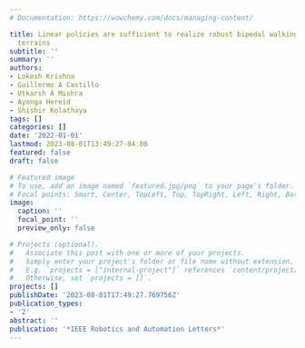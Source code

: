 ```yaml
---
# Documentation: https://wowchemy.com/docs/managing-content/

title: Linear policies are sufficient to realize robust bipedal walking on challenging
  terrains
subtitle: ''
summary: ''
authors:
- Lokesh Krishna
- Guillermo A Castillo
- Utkarsh A Mishra
- Ayonga Hereid
- Shishir Kolathaya
tags: []
categories: []
date: '2022-01-01'
lastmod: 2023-08-01T13:49:27-04:00
featured: false
draft: false

# Featured image
# To use, add an image named `featured.jpg/png` to your page's folder.
# Focal points: Smart, Center, TopLeft, Top, TopRight, Left, Right, BottomLeft, Bottom, BottomRight.
image:
  caption: ''
  focal_point: ''
  preview_only: false

# Projects (optional).
#   Associate this post with one or more of your projects.
#   Simply enter your project's folder or file name without extension.
#   E.g. `projects = ["internal-project"]` references `content/project/deep-learning/index.md`.
#   Otherwise, set `projects = []`.
projects: []
publishDate: '2023-08-01T17:49:27.769756Z'
publication_types:
- '2'
abstract: ''
publication: '*IEEE Robotics and Automation Letters*'
---
```

